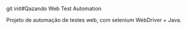 git init#Qazando Web Test Automation


Projeto de automação de testes web, com selenium WebDriver +  Java.